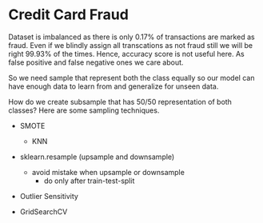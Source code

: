# Credit Card Fraud

Dataset is imbalanced as there is only 0.17% of transactions are marked as fraud. Even if we blindly assign all transcations as not fraud still we will be right 99.93% of the times. Hence, accuracy score is not useful here. As false positive and false negative ones we care about.

So we need sample that represent both the class equally so our model can have enough data to learn from and generalize for unseen data.

How do we create subsample that has 50/50 representation of both classes? Here are some sampling techniques.

- SMOTE 
    - KNN 
- sklearn.resample (upsample and downsample)
    - avoid mistake when upsample or downsample 
        - do only after train-test-split 

- Outlier Sensitivity

- GridSearchCV


